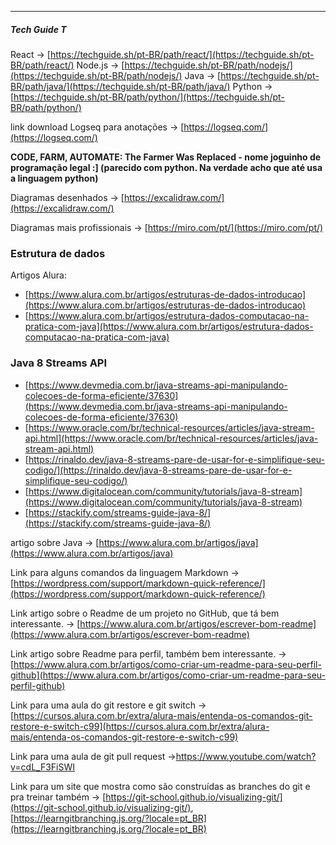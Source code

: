 ___
##### Tech Guide T

React → [https://techguide.sh/pt-BR/path/react/](https://techguide.sh/pt-BR/path/react/)
Node.js → [https://techguide.sh/pt-BR/path/nodejs/](https://techguide.sh/pt-BR/path/nodejs/)
Java → [https://techguide.sh/pt-BR/path/java/](https://techguide.sh/pt-BR/path/java/)
Python → [https://techguide.sh/pt-BR/path/python/](https://techguide.sh/pt-BR/path/python/)

link download Logseq para anotações → [https://logseq.com/](https://logseq.com/)

**CODE, FARM, AUTOMATE: The Farmer Was Replaced - nome joguinho de programação legal :] (parecido com python. Na verdade acho que até usa a linguagem python)**

Diagramas desenhados → [https://excalidraw.com/](https://excalidraw.com/)

Diagramas mais profissionais → [https://miro.com/pt/](https://miro.com/pt/)

### Estrutura de dados

Artigos Alura:

- [https://www.alura.com.br/artigos/estruturas-de-dados-introducao](https://www.alura.com.br/artigos/estruturas-de-dados-introducao)
- [https://www.alura.com.br/artigos/estrutura-dados-computacao-na-pratica-com-java](https://www.alura.com.br/artigos/estrutura-dados-computacao-na-pratica-com-java)

### Java 8 Streams API

- [https://www.devmedia.com.br/java-streams-api-manipulando-colecoes-de-forma-eficiente/37630](https://www.devmedia.com.br/java-streams-api-manipulando-colecoes-de-forma-eficiente/37630)
- [https://www.oracle.com/br/technical-resources/articles/java-stream-api.html](https://www.oracle.com/br/technical-resources/articles/java-stream-api.html)
- [https://rinaldo.dev/java-8-streams-pare-de-usar-for-e-simplifique-seu-codigo/](https://rinaldo.dev/java-8-streams-pare-de-usar-for-e-simplifique-seu-codigo/)
- [https://www.digitalocean.com/community/tutorials/java-8-stream](https://www.digitalocean.com/community/tutorials/java-8-stream)
- [https://stackify.com/streams-guide-java-8/](https://stackify.com/streams-guide-java-8/)

artigo sobre Java → [https://www.alura.com.br/artigos/java](https://www.alura.com.br/artigos/java)

Link para alguns comandos da linguagem Markdown → [https://wordpress.com/support/markdown-quick-reference/](https://wordpress.com/support/markdown-quick-reference/)

Link artigo sobre o Readme de um projeto no GitHub, que tá bem interessante. → [https://www.alura.com.br/artigos/escrever-bom-readme](https://www.alura.com.br/artigos/escrever-bom-readme)

Link artigo sobre Readme para perfil, também bem interessante. → [https://www.alura.com.br/artigos/como-criar-um-readme-para-seu-perfil-github](https://www.alura.com.br/artigos/como-criar-um-readme-para-seu-perfil-github)

Link para uma aula do git restore e git switch → [https://cursos.alura.com.br/extra/alura-mais/entenda-os-comandos-git-restore-e-switch-c99](https://cursos.alura.com.br/extra/alura-mais/entenda-os-comandos-git-restore-e-switch-c99)

Link para uma aula de git pull request →https://www.youtube.com/watch?v=cdL_F3FiSWI

Link para um site que mostra como são construídas as branches do git e pra treinar também → [https://git-school.github.io/visualizing-git/](https://git-school.github.io/visualizing-git/), [https://learngitbranching.js.org/?locale=pt_BR](https://learngitbranching.js.org/?locale=pt_BR)